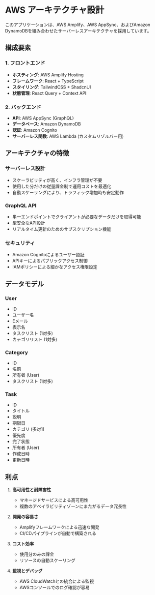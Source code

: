 # AWS アーキテクチャ設計

このアプリケーションは、AWS Amplify、AWS AppSync、およびAmazon DynamoDBを組み合わせたサーバーレスアーキテクチャを採用しています。

## 構成要素

### 1. フロントエンド
- **ホスティング**: AWS Amplify Hosting
- **フレームワーク**: React + TypeScript
- **スタイリング**: TailwindCSS + ShadcnUI
- **状態管理**: React Query + Context API

### 2. バックエンド
- **API**: AWS AppSync (GraphQL)
- **データベース**: Amazon DynamoDB
- **認証**: Amazon Cognito
- **サーバーレス関数**: AWS Lambda (カスタムリゾルバー用)

## アーキテクチャの特徴

### サーバーレス設計
- スケーラビリティが高く、インフラ管理が不要
- 使用した分だけの従量課金制で運用コストを最適化
- 自動スケーリングにより、トラフィック増加時も安定動作

### GraphQL API
- 単一エンドポイントでクライアントが必要なデータだけを取得可能
- 型安全なAPI設計
- リアルタイム更新のためのサブスクリプション機能

### セキュリティ
- Amazon Cognitoによるユーザー認証
- APIキーによるパブリックアクセス制御
- IAMポリシーによる細かなアクセス権限設定

## データモデル

### User
- ID
- ユーザー名
- Eメール
- 表示名
- タスクリスト (1対多)
- カテゴリリスト (1対多)

### Category
- ID
- 名前
- 所有者 (User)
- タスクリスト (1対多)

### Task
- ID
- タイトル
- 説明
- 期限日
- カテゴリ (多対1)
- 優先度
- 完了状態
- 所有者 (User)
- 作成日時
- 更新日時

## 利点

1. **高可用性と耐障害性**
   - マネージドサービスによる高可用性
   - 複数のアベイラビリティゾーンにまたがるデータ冗長性

2. **開発の容易さ**
   - Amplifyフレームワークによる迅速な開発
   - CI/CDパイプラインが自動で構築される

3. **コスト効率**
   - 使用分のみの課金
   - リソースの自動スケーリング

4. **監視とデバッグ**
   - AWS CloudWatchとの統合による監視
   - AWSコンソールでのログ確認が容易